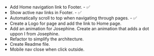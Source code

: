- Add Home navigation link to Footer. - :white_check_mark:
- Show active nav links in Footer. - :white_check_mark:
- Automatically scroll to top when navigating through pages. - :white_check_mark:
- Create a Logo for page and add the link to Home page.
- Add an animation for Josephine. Create an animation that adds a dot uppon I from Josephine.
- Refactor to simplify the architecture.
- Create Readme file.
- Mobile nav close when click outside.
